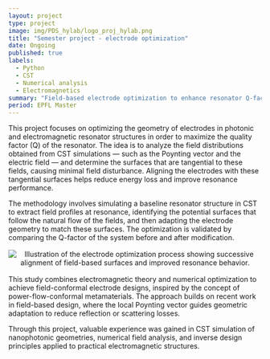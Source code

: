```yaml
---
layout: project
type: project
image: img/PDS_hylab/logo_proj_hylab.png
title: "Semester project - electrode optimization"
date: Ongoing
published: true
labels:
  - Python
  - CST
  - Numerical analysis
  - Electromagnetics
summary: "Field-based electrode optimization to enhance resonator Q-factor."
period: EPFL Master
---
```



<div class="container py-3">
<p>
This project focuses on optimizing the geometry of electrodes in photonic and electromagnetic resonator structures in order to maximize the quality factor (Q) of the resonator. The idea is to analyze the field distributions obtained from CST simulations — such as the Poynting vector and the electric field — and determine the surfaces that are tangential to these fields, causing minimal field disturbance. Aligning the electrodes with these tangential surfaces helps reduce energy loss and improve resonance performance.
</p>

<p>
The methodology involves simulating a baseline resonator structure in CST to extract field profiles at resonance, identifying the potential surfaces that follow the natural flow of the fields, and then adapting the electrode geometry to match these surfaces. The optimization is validated by comparing the Q-factor of the system before and after modification.
</p>

<p align="center">
  <img src="../img/PPI/prez.png" alt="Illustration of the electrode optimization process showing successive alignment of field-based surfaces and improved resonance behavior." style="max-width: 750px; margin: 1rem auto; display:block;">
</p>

<p>
This study combines electromagnetic theory and numerical optimization to achieve field-conformal electrode designs, inspired by the concept of power-flow-conformal metamaterials. The approach builds on recent work in field-based design, where the local Poynting vector guides geometric adaptation to reduce reflection or scattering losses.
</p>

<p>
Through this project, valuable experience was gained in CST simulation of nanophotonic geometries, numerical field analysis, and inverse design principles applied to practical electromagnetic structures.
</p>
</div>